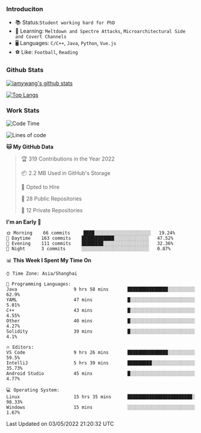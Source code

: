 ### Introduciton

- 📚 Status:`Student working hard for PhD`
- 🔎 Learning: `Meltdown and Spectre Attacks`, `Microarchitectural Side and Covert Channels`
- 🖥️ Languages: `C/C++`, `Java`, `Python`, `Vue.js`
- ⚽ Like: `Football`, `Reading`

### Github Stats

[![iamywang's github stats](https://github-readme-stats.vercel.app/api?username=iamywang&count_private=true&show_icons=true)]()

[![Top Langs](https://github-readme-stats.vercel.app/api/top-langs/?username=iamywang&layout=compact)]()

### Work Stats

<!--START_SECTION:waka-->
![Code Time](http://img.shields.io/badge/Code%20Time-299%20hrs%204%20mins-blue)

![Lines of code](https://img.shields.io/badge/From%20Hello%20World%20I%27ve%20Written--49%20Thousand%20lines%20of%20code-blue)

**🐱 My GitHub Data** 

> 🏆 319 Contributions in the Year 2022
 > 
> 📦 2.2 MB Used in GitHub's Storage 
 > 
> 💼 Opted to Hire
 > 
> 📜 28 Public Repositories 
 > 
> 🔑 12 Private Repositories  
 > 
**I'm an Early 🐤** 

```text
🌞 Morning    66 commits     ████░░░░░░░░░░░░░░░░░░░░░   19.24% 
🌆 Daytime    163 commits    ████████████░░░░░░░░░░░░░   47.52% 
🌃 Evening    111 commits    ████████░░░░░░░░░░░░░░░░░   32.36% 
🌙 Night      3 commits      ░░░░░░░░░░░░░░░░░░░░░░░░░   0.87%

```


📊 **This Week I Spent My Time On** 

```text
⌚︎ Time Zone: Asia/Shanghai

💬 Programming Languages: 
Java                     9 hrs 58 mins       ███████████████░░░░░░░░░░   62.9% 
YAML                     47 mins             █░░░░░░░░░░░░░░░░░░░░░░░░   5.01% 
C++                      43 mins             █░░░░░░░░░░░░░░░░░░░░░░░░   4.55% 
Other                    40 mins             █░░░░░░░░░░░░░░░░░░░░░░░░   4.27% 
Solidity                 39 mins             █░░░░░░░░░░░░░░░░░░░░░░░░   4.1%

🔥 Editors: 
VS Code                  9 hrs 26 mins       ███████████████░░░░░░░░░░   59.5% 
IntelliJ                 5 hrs 39 mins       █████████░░░░░░░░░░░░░░░░   35.73% 
Android Studio           45 mins             █░░░░░░░░░░░░░░░░░░░░░░░░   4.77%

💻 Operating System: 
Linux                    15 hrs 35 mins      ████████████████████████░   98.33% 
Windows                  15 mins             ░░░░░░░░░░░░░░░░░░░░░░░░░   1.67%

```


 Last Updated on 03/05/2022 21:20:32 UTC
<!--END_SECTION:waka-->
